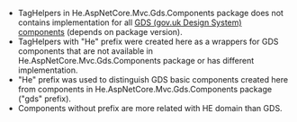 - TagHelpers in He.AspNetCore.Mvc.Gds.Components package does not contains implementation for all [GDS (gov.uk Design System) components](https://design-system.service.gov.uk/components) (depends on package version).
- TagHelpers with "He" prefix were created here as a wrappers for GDS components that are not available in He.AspNetCore.Mvc.Gds.Components package or has different implementation.
- "He" prefix was used to distinguish GDS basic components created here from components in He.AspNetCore.Mvc.Gds.Components package ("gds" prefix).
- Components without prefix are more related with HE domain than GDS.


